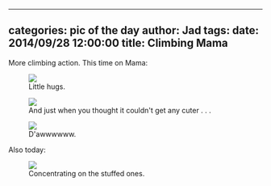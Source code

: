 
---
categories: pic of the day
author: Jad
tags: 
date: 2014/09/28 12:00:00
title: Climbing Mama
---
<p>More climbing action.  This time on Mama:</p>

<figure>
<img src="/img/2014/09/28/img_20140928_143823063_medium.jpg" />
<figcaption>Little hugs.</figcaption>
</figure>

<figure>
<img src="/img/2014/09/28/img_20140928_143817864_medium.jpg" />
<figcaption>And just when you thought it couldn't get any cuter . . .</figcaption>
</figure>
<figure>
<img src="/img/2014/09/28/img_20140928_143827691_medium.jpg" />
<figcaption>D'awwwwww.</figcaption>
</figure>
<p>Also today:</p>
<figure>
<img src="/img/2014/09/28/img_20140928_131157323_medium.jpg" />
<figcaption>Concentrating on the stuffed ones.</figcaption>
</figure>

